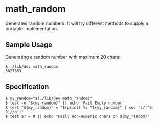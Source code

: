 math_random
===========

Generates random numbers. It will try different methods to supply a
portable implementation.

Sample Usage
------------

Generating a random number with maximum 20 chars:

```console task
$ ./lib/dev math_random
3827653
```

Specification
-------------

```console test
$ my_random="$(./lib/dev math_random)"
$ test -n "${my_random}" || echo 'Fail Empty number'
$ test "${my_random}" = "$(printf %s "${my_random}" | sed 's/[^0-9]//g')"
$ test $? = 0 || echo "Fail: non-numeric chars on ${my_random}"
```
